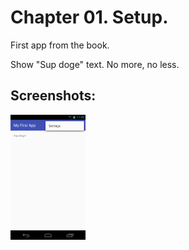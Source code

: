 # Chapter 01. Setup.

First app from the book.

Show "Sup doge" text. No more, no less.

## Screenshots:
<img src="./docs/screen01_main.png" height="200px" alt="MainActivity" title="MainActivity" />

